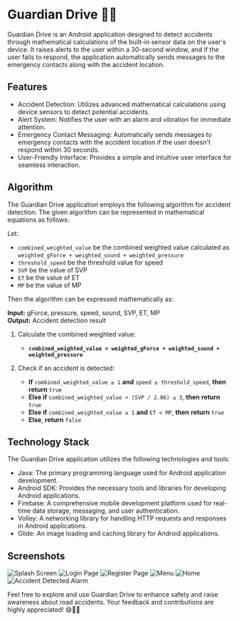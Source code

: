 # Guardian Drive 🚗📱

Guardian Drive is an Android application designed to detect accidents through mathematical calculations of the built-in sensor data on the user's device. It raises alerts to the user within a 30-second window, and if the user fails to respond, the application automatically sends messages to the emergency contacts along with the accident location.

## Features

- Accident Detection: Utilizes advanced mathematical calculations using device sensors to detect potential accidents.
- Alert System: Notifies the user with an alarm and vibration for immediate attention.
- Emergency Contact Messaging: Automatically sends messages to emergency contacts with the accident location if the user doesn't respond within 30 seconds.
- User-Friendly Interface: Provides a simple and intuitive user interface for seamless interaction.

## Algorithm

The Guardian Drive application employs the following algorithm for accident detection:
The given algorithm can be represented in mathematical equations as follows:

Let:
- `combined_weighted_value` be the combined weighted value calculated as `weighted_gForce + weighted_sound + weighted_pressure`
- `threshold_speed` be the threshold value for speed
- `SVP` be the value of SVP
- `ET` be the value of ET
- `MP` be the value of MP

Then the algorithm can be expressed mathematically as:

**Input:** gForce, pressure, speed, sound, SVP, ET, MP  
**Output:** Accident detection result  

1. Calculate the combined weighted value:  
   - **`combined_weighted_value = weighted_gForce + weighted_sound + weighted_pressure`**

2. Check if an accident is detected:  
   - **If** `combined_weighted_value ≥ 1` **and** `speed ≥ threshold_speed`, **then** **return** `true`  
   - **Else if** `combined_weighted_value + (SVP / 2.06) ≥ 3`, **then** **return** `true`  
   - **Else if** `combined_weighted_value ≥ 1` **and** `ET < MP`, **then** **return** `true`  
   - **Else**, **return** `false`  

## Technology Stack

The Guardian Drive application utilizes the following technologies and tools:

-  Java: The primary programming language used for Android application development.
-  Android SDK: Provides the necessary tools and libraries for developing Android applications.
-  Firebase: A comprehensive mobile development platform used for real-time data storage, messaging, and user authentication.
-  Volley: A networking library for handling HTTP requests and responses in Android applications.
-  Glide: An image loading and caching library for Android applications.

## Screenshots

![Splash Screen](https://photos.app.goo.gl/7S8hXR84oJygJhMT7)
![Login Page](https://photos.app.goo.gl/q45uYitToEDXtPs18)
![Register Page](https://photos.app.goo.gl/i19RYtLXA59KNTEy7)
![Menu](https://photos.app.goo.gl/d14DvzFabbVghuuW9)
![Home](https://photos.app.goo.gl/NURrK4JMyS7FtNVx6)
![Accident Detected Alarm](https://photos.app.goo.gl/PjoU4v8Q6zhj6t6L9)

Feel free to explore and use Guardian Drive to enhance safety and raise awareness about road accidents. Your feedback and contributions are highly appreciated! 😄🚗📱

